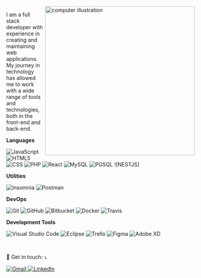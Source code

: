 <img src="https://raw.githubusercontent.com/MicaelliMedeiros/micaellimedeiros/master/image/computer-illustration.png" alt="computer illustration" min-width="400px" max-width="400px" width="400px" align="right">

<p align="left"> 
    I am a full stack developer with experience in creating and maintaining web applications. My journey in technology has allowed me to work with a wide range of tools and technologies, both in the front-end and back-end.
</p>


**Languages**


![JavaScript](https://img.shields.io/badge/-JavaScript-333333?style=flat&logo=javascript)
![HTML5](https://img.shields.io/badge/-HTML5-333333?style=flat&logo=HTML5)
![CSS](https://img.shields.io/badge/-CSS-333333?style=flat&logo=CSS3&logoColor=1572B6)
![PHP](https://img.shields.io/badge/-php-333333?style=flat&logo=php)
![React](https://img.shields.io/badge/-React-333333?style=flat&logo=react)
![MySQL](https://img.shields.io/badge/-MySQL-333333?style=flat&logo=mysql)
![PGSQL](https://img.shields.io/badge/-postgresql-333333?style=flat&logo=postgresq)
![NESTJS]


**Utilities**

![Insomnia](https://img.shields.io/badge/-Insomnia-333333?style=flat&logo=insomnia)
![Postman](https://img.shields.io/badge/-Postman-333333?style=flat&logo=postman)

**DevOps**

![Git](https://img.shields.io/badge/-Git-333333?style=flat&logo=git)
![GitHub](https://img.shields.io/badge/-GitHub-333333?style=flat&logo=github)
![Bitbucket](https://img.shields.io/badge/-Bitbucket-333333?style=flat&logo=bitbucket)
![Docker](https://img.shields.io/badge/-Docker-333333?style=flat&logo=docker)
![Travis](https://img.shields.io/badge/-Travis-333333?style=flat&logo=travis)

**Development Tools**

![Visual Studio Code](https://img.shields.io/badge/-Visual%20Studio%20Code-333333?style=flat&logo=visual-studio-code&logoColor=007ACC)
![Eclipse](https://img.shields.io/badge/-Eclipse-333333?style=flat&logo=eclipse-ide&logoColor=2C2255)
![Trello](https://img.shields.io/badge/-Trello-333333?style=flat&logo=trello&logoColor=007ACC)
![Figma](https://img.shields.io/badge/-Figma-333333?style=flat&logo=figma&logoColor=007ACC)
![Adobe XD](https://img.shields.io/badge/-Adobe%20XD-333333?style=flat&logo=adobe-xd&logoColor=007ACC)

<br/>


<p align="left">
  💌 Get in touch: ⤵️
</p>

<p align="left">
  <a href="mailto:andrelukassouza@gmail.com" title="Gmail">
    <img src="https://img.shields.io/badge/-Gmail-FF0000?style=flat-square&labelColor=FF0000&logo=gmail&logoColor=white" alt="Gmail"/>
  </a>
  <a href="https://www.linkedin.com/in/souzaandrelucas" title="LinkedIn">
    <img src="https://img.shields.io/badge/-Linkedin-0e76a8?style=flat-square&logo=Linkedin&logoColor=white" alt="LinkedIn"/>
  </a>
</p>
